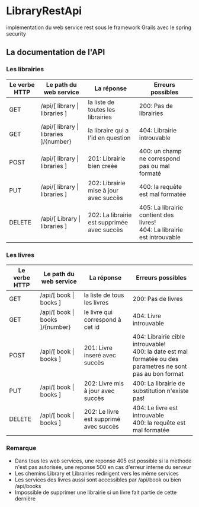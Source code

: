 # LibraryRestApi
implémentation du web service rest sous le framework Grails avec le spring security

## La documentation de l'API
### Les librairies
| Le verbe HTTP | Le path du web service | La réponse | Erreurs possibles |
| ------------- | ------------- | ------------- | ------------- |
| GET | /api/[ library \| libraries ] | la liste de toutes les librairies | 200: Pas de librairies |
| GET | /api/[ library \| libraries ]/{number} | la libraire qui a l'id en question |  404: Librairie introuvable |
| POST | /api/[ library \| libraries ] | 201: Librairie bien creée | 400: un champ ne correspond pas ou mal formaté |
| PUT | /api/[ library \| libraries ] | 202: Librairie mise à jour avec succès | 400: la requête est mal formatée |
| DELETE | /api/[ Library \| libraries ] | 202: La librairie est supprimée avec succès | 405: La librairie contient des livres! <br> 404: La librairie est introuvable |

### Les livres
| Le verbe HTTP | Le path du web service | La réponse | Erreurs possibles |
| ------------- | ------------- | ------------- | ------------- |
| GET | /api/[ book \| books ] | la liste de tous les livres | 200: Pas de livres |
| GET | /api/[ book \| books ]/{number} | le livre qui correspond à cet id |  404: Livre introuvable |
| POST | /api/[ book \| books ] | 201: Livre inseré avec succès | 404: Librairie cible introuvable! <br> 400: la date est mal formatée ou des parametres ne sont pas au bon format |
| PUT | /api/[ book \| books ] | 202: Livre mis à jour avec succès | 400: La librairie de substitution n'existe pas! |
| DELETE | /api/[ book \| books ] | 202: Le livre est supprimé avec succès | 404: Le livre est introuvable <br> 400: la requête est mal formatée |

### Remarque
  * Dans tous les web services, une reponse 405 est possible si la methode n'est pas autorisée, une reponse 500 en cas d'erreur interne du serveur
  * Les chemins Library et Librairies redirigent vers les même services
  * Les services des livres aussi sont accessibles par /api/book ou bien /api/books
  * Impossible de supprimer une librairie si un livre fait partie de cette dernière
